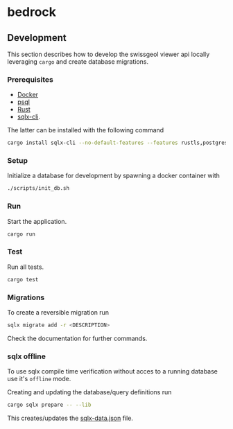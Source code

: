# bedrock



## Development

This section describes how to develop the swissgeol viewer api locally leveraging `cargo` and create database migrations. 



### Prerequisites

* [Docker](https://docs.docker.com/get-docker/)
* [psql](https://www.postgresql.org/download/)
* [Rust](https://www.rust-lang.org/tools/install)
* [sqlx-cli](https://github.com/launchbadge/sqlx/tree/master/sqlx-cli).

The latter can be installed with the following command

```bash
cargo install sqlx-cli --no-default-features --features rustls,postgres
```

### Setup

Initialize a database for development by spawning a docker container with

```bash
./scripts/init_db.sh
```

### Run

Start the application.

```bash
cargo run
```

### Test

Run all tests.

```bash
cargo test
```

### Migrations

To create a reversible migration run

```bash
sqlx migrate add -r <DESCRIPTION>
```

Check the documentation for further commands.

### sqlx offline

To use sqlx compile time verification without acces to a running database use it's `offline` mode.

Creating and updating the database/query definitions run

```bash
cargo sqlx prepare -- --lib
```

This creates/updates the [sqlx-data.json](./sqlx-data.json) file.
